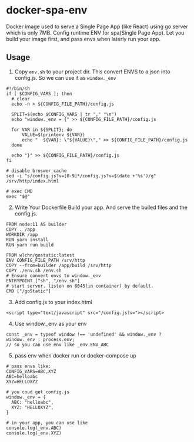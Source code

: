 # docker-spa-env
Docker image used to serve a Single Page App (like React) using go server which is only 7MB.
Config runtime ENV for spa(Single Page App). Let you build your image first, and pass envs when laterly run your app.

## Usage
1. Copy `env.sh` to your project dir. This convert ENVS to a json into config.js. So we can use it as `window._env`
``` shell
#!/bin/sh
if [ $CONFIG_VARS ]; then
  # clear
  echo -n > ${CONFIG_FILE_PATH}/config.js

  SPLIT=$(echo $CONFIG_VARS | tr "," "\n")
  echo "window._env = {" >> ${CONFIG_FILE_PATH}/config.js

  for VAR in ${SPLIT}; do
      VALUE=$(printenv ${VAR})
      echo "  ${VAR}: \"${VALUE}\"," >> ${CONFIG_FILE_PATH}/config.js
  done

  echo "}" >> ${CONFIG_FILE_PATH}/config.js
fi

# disable broswer cache
sed -i "s/config.js?v=[0-9]*/config.js?v=$(date +'%s')/g" /srv/http/index.html

# exec CMD
exec "$@"
```
2. Write Your Dockerfile Build your app. And serve the builed files and the config.js.

```
FROM node:11 AS builder
COPY . /app
WORKDIR /app
RUN yarn install
RUN yarn run build

FROM wlchn/gostatic:latest
ENV CONFIG_FILE_PATH /srv/http
COPY --from=builder /app/build /srv/http
COPY ./env.sh /env.sh
# Ensure convert envs to window._env
ENTRYPOINT ["sh", "/env.sh"]
# start server. listen on 8043(in container) by default.
CMD ["/goStatic"]
```

3. Add config.js to your index.html
```
<script type="text/javascript" src="/config.js?v="></script>
```
4. Use window._env as your env
```
const _env = typeof window !== 'undefined' && window._env ? window._env : process.env;
// so you can use env like _env.ENV_ABC
```

5. pass env when docker run or docker-compose up
```
# pass envs like:
CONFIG_VARS=ABC,XYZ
ABC=helloabc
XYZ=HELLOXYZ

# you coud get config.js
window._env = {
  ABC: "helloabc",
  XYZ: "HELLOXYZ",
}

# in your app, you can use like
console.log(_env.ABC)
console.log(_env.XYZ)
```
